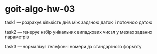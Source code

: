 # goit-algo-hw-03
task1 — розрахує кількість днів між заданою датою і поточною датою 

task2 — генерує набір унікальних випадкових чисел у межах заданих параметрів  

task3 — нормалізує телефонні номери до стандартного формату 
